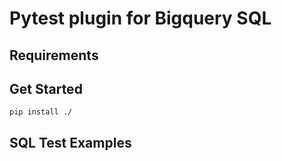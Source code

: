 
# Pytest plugin for Bigquery SQL

## Requirements

## Get Started

```
pip install ./
```


## SQL Test Examples
